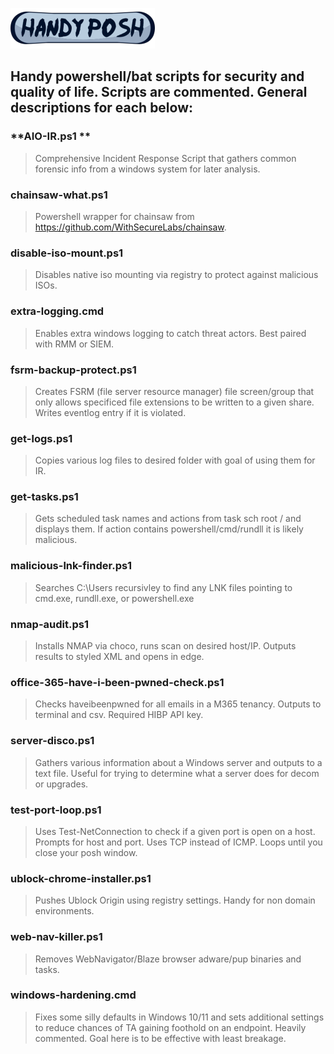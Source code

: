 ![logo](https://github.com/biffalo/handy-posh/raw/main/handy-logo.png)


## Handy powershell/bat scripts for security and quality of life. Scripts are commented. General descriptions for each below:



### **AIO-IR.ps1 **

>  Comprehensive Incident Response Script that gathers common forensic info from a windows system for later analysis. 


### **chainsaw-what.ps1**

>  Powershell wrapper for chainsaw from https://github.com/WithSecureLabs/chainsaw.  





### **disable-iso-mount.ps1**

>  Disables native iso mounting via registry to protect against malicious ISOs.  




###  **extra-logging.cmd**

>  Enables extra windows logging to catch threat actors. Best paired with RMM or SIEM.  



###  **fsrm-backup-protect.ps1**

>  Creates FSRM (file server resource manager) file screen/group that only allows specificed file extensions to be written to a given share. Writes eventlog entry if it is violated.


### **get-logs.ps1**

>  Copies various log files to desired folder with goal of using them for IR.  


### **get-tasks.ps1**

>  Gets scheduled task names and actions from task sch root / and displays them. If action contains powershell/cmd/rundll it is likely malicious. 


### **malicious-lnk-finder.ps1**

>  Searches C:\Users recursivley to find any LNK files pointing to cmd.exe, rundll.exe, or powershell.exe
  
  
  
### **nmap-audit.ps1**
  
>   Installs NMAP via choco, runs scan on desired host/IP. Outputs results to styled XML and opens in edge.




### **office-365-have-i-been-pwned-check.ps1**

>  Checks haveibeenpwned for all emails in a M365 tenancy. Outputs to terminal and csv. Required HIBP API key.  




### **server-disco.ps1**

>  Gathers various information about a Windows server and outputs to a text file. Useful for trying to determine what a server does for decom or upgrades.  





### **test-port-loop.ps1**

>  Uses Test-NetConnection to check if a given port is open on a host. Prompts for host and port. Uses TCP instead of ICMP. Loops until you close your posh window.  





### **ublock-chrome-installer.ps1**

>  Pushes Ublock Origin using registry settings. Handy for non domain environments.  



### **web-nav-killer.ps1**

>  Removes WebNavigator/Blaze browser adware/pup binaries and tasks.


### **windows-hardening.cmd**

>  Fixes some silly defaults in Windows 10/11 and sets additional settings to reduce chances of TA gaining foothold on an endpoint. Heavily commented. Goal here is to be effective with least breakage.


